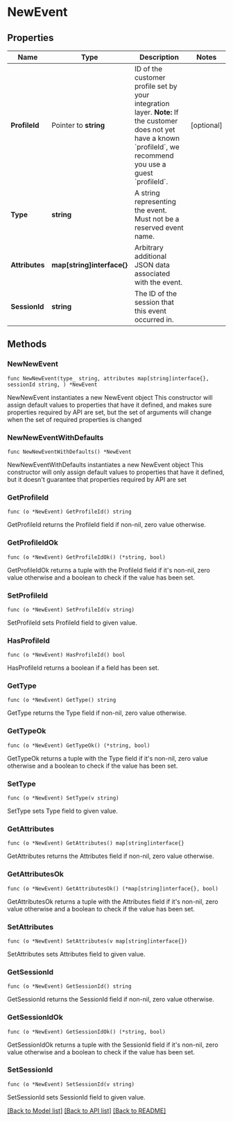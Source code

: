# NewEvent

## Properties

Name | Type | Description | Notes
------------ | ------------- | ------------- | -------------
**ProfileId** | Pointer to **string** | ID of the customer profile set by your integration layer.  **Note:** If the customer does not yet have a known &#x60;profileId&#x60;, we recommend you use a guest &#x60;profileId&#x60;.  | [optional] 
**Type** | **string** | A string representing the event. Must not be a reserved event name. | 
**Attributes** | **map[string]interface{}** | Arbitrary additional JSON data associated with the event. | 
**SessionId** | **string** | The ID of the session that this event occurred in. | 

## Methods

### NewNewEvent

`func NewNewEvent(type_ string, attributes map[string]interface{}, sessionId string, ) *NewEvent`

NewNewEvent instantiates a new NewEvent object
This constructor will assign default values to properties that have it defined,
and makes sure properties required by API are set, but the set of arguments
will change when the set of required properties is changed

### NewNewEventWithDefaults

`func NewNewEventWithDefaults() *NewEvent`

NewNewEventWithDefaults instantiates a new NewEvent object
This constructor will only assign default values to properties that have it defined,
but it doesn't guarantee that properties required by API are set

### GetProfileId

`func (o *NewEvent) GetProfileId() string`

GetProfileId returns the ProfileId field if non-nil, zero value otherwise.

### GetProfileIdOk

`func (o *NewEvent) GetProfileIdOk() (*string, bool)`

GetProfileIdOk returns a tuple with the ProfileId field if it's non-nil, zero value otherwise
and a boolean to check if the value has been set.

### SetProfileId

`func (o *NewEvent) SetProfileId(v string)`

SetProfileId sets ProfileId field to given value.

### HasProfileId

`func (o *NewEvent) HasProfileId() bool`

HasProfileId returns a boolean if a field has been set.

### GetType

`func (o *NewEvent) GetType() string`

GetType returns the Type field if non-nil, zero value otherwise.

### GetTypeOk

`func (o *NewEvent) GetTypeOk() (*string, bool)`

GetTypeOk returns a tuple with the Type field if it's non-nil, zero value otherwise
and a boolean to check if the value has been set.

### SetType

`func (o *NewEvent) SetType(v string)`

SetType sets Type field to given value.


### GetAttributes

`func (o *NewEvent) GetAttributes() map[string]interface{}`

GetAttributes returns the Attributes field if non-nil, zero value otherwise.

### GetAttributesOk

`func (o *NewEvent) GetAttributesOk() (*map[string]interface{}, bool)`

GetAttributesOk returns a tuple with the Attributes field if it's non-nil, zero value otherwise
and a boolean to check if the value has been set.

### SetAttributes

`func (o *NewEvent) SetAttributes(v map[string]interface{})`

SetAttributes sets Attributes field to given value.


### GetSessionId

`func (o *NewEvent) GetSessionId() string`

GetSessionId returns the SessionId field if non-nil, zero value otherwise.

### GetSessionIdOk

`func (o *NewEvent) GetSessionIdOk() (*string, bool)`

GetSessionIdOk returns a tuple with the SessionId field if it's non-nil, zero value otherwise
and a boolean to check if the value has been set.

### SetSessionId

`func (o *NewEvent) SetSessionId(v string)`

SetSessionId sets SessionId field to given value.



[[Back to Model list]](../README.md#documentation-for-models) [[Back to API list]](../README.md#documentation-for-api-endpoints) [[Back to README]](../README.md)


